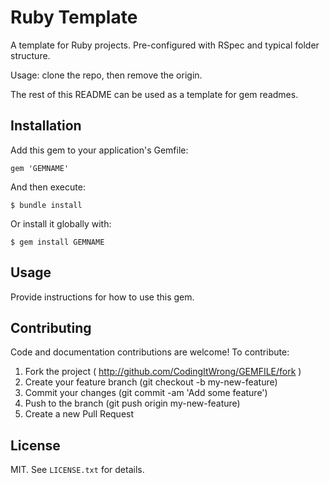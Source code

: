 # Ruby Template

A template for Ruby projects. Pre-configured with RSpec and typical folder structure.

Usage: clone the repo, then remove the origin.

The rest of this README can be used as a template for gem readmes.

## Installation

Add this gem to your application's Gemfile:

```
gem 'GEMNAME'
```

And then execute:

```
$ bundle install
```

Or install it globally with:

```
$ gem install GEMNAME
```

## Usage

Provide instructions for how to use this gem.

## Contributing

Code and documentation contributions are welcome! To contribute:

1. Fork the project ( http://github.com/CodingItWrong/GEMFILE/fork )
2. Create your feature branch (git checkout -b my-new-feature)
3. Commit your changes (git commit -am 'Add some feature')
4. Push to the branch (git push origin my-new-feature)
5. Create a new Pull Request

## License

MIT. See `LICENSE.txt` for details.
